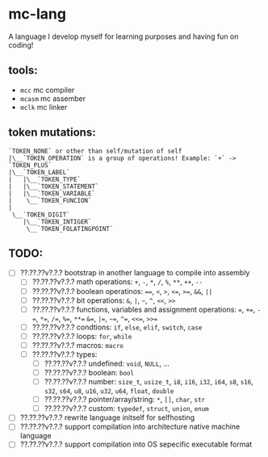 # mc-lang
A language I develop myself for learning purposes and having fun on coding!

## tools:
- `mcc` mc compiler
- `mcasm` mc assember
- `mclk` mc linker

## token mutations:
```
`TOKEN_NONE` or other than self/mutation of self
|\__`TOKEN_OPERATION` is a group of operations! Example: `+` -> `TOKEN_PLUS`
|\__`TOKEN_LABEL`
|   |\__`TOKEN_TYPE`
|   |\__`TOKEN_STATEMENT`
|   |\__`TOKEN_VARIABLE`
|    \__`TOKEN_FUNCION`
|
 \__`TOKEN_DIGIT`
    |\__`TOKEN_INTIGER`
     \__`TOKEN_FOLATINGPOINT`
```

## TODO:
- [ ] ??.??.??v?.?.? bootstrap in another language to compile into assembly
    - [ ] ??.??.??v?.?.? math operations:     `+`, `-`, `*`, `/`, `%`, `**`, `++`, `--`
    - [ ] ??.??.??v?.?.? boolean operatinos:  `==`, `<`, `>`, `<=`, `>=`, `&&`, `||`
    - [ ] ??.??.??v?.?.? bit operations:      `&`, `|`, `~`, `^`, `<<`, `>>`
    - [ ] ??.??.??v?.?.? functions, variables and assignment operations:
                            `=`, `+=`, `-=`, `*=`, `/=`, `%=`, `**=`
                            `&=`, `|=`, `~=`, `^=`, `<<=`, `>>=`
    - [ ] ??.??.??v?.?.? condtions:           `if`, `else`, `elif`, `switch`, `case`
    - [ ] ??.??.??v?.?.? loops:               `for`, `while`
    - [ ] ??.??.??v?.?.? macros:              `macro`
    - [ ] ??.??.??v?.?.? types:
        - [ ] ??.??.??v?.?.? undefined:       `void`, `NULL`, ...
        - [ ] ??.??.??v?.?.? boolean:         `bool`
        - [ ] ??.??.??v?.?.? number:
                            `size_t`, `usize_t`,
                            `i8`, `i16`, `i32`, `i64`,
                            `s8`, `s16`, `s32`, `s64`,
                            `u8`, `u16`, `u32`, `u64`,
                            `float`, `double`
        - [ ] ??.??.??v?.?.? pointer/array/string:
                            `*`, `[]`, `char`, `str`
        - [ ] ??.??.??v?.?.? custom:          `typedef`, `struct`, `union`, `enum`
- [ ] ??.??.??v?.?.? rewrite language initself for selfhosting
- [ ] ??.??.??v?.?.? support compilation into architecture native machine language
- [ ] ??.??.??v?.?.? support compilation into OS sepecific executable format
